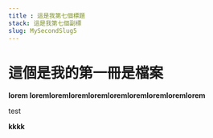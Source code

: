 ```yaml
---
title : 這是我第七個標題
stack: 這是我第七個副標
slug: MySecondSlug5
---
```



# 這個是我的第一冊是檔案

**lorem loremloremloremloremloremloremloremloremlorem**

<p>test</p>
<b>kkkk</b>